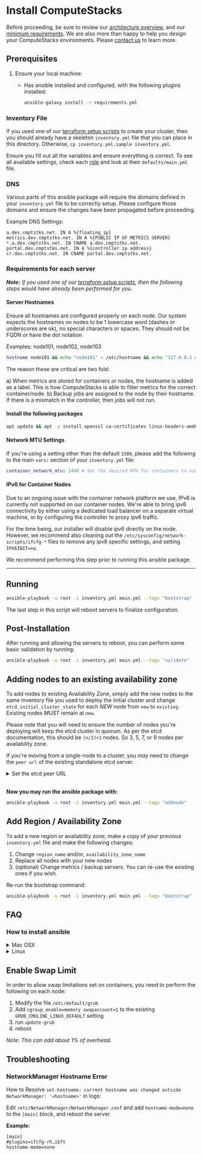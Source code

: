 # Install ComputeStacks

Before proceeding, be sure to review our [architecture overview](https://docs.computestacks.com/admin_guide/getting_started/architecture_overview/), and our [minimum requirements](https://docs.computestacks.com/admin_guide/getting_started/onprem-demo/). We are also more than happy to help you design your ComputeStacks environments. Please [contact us](https://www.computestacks.com/contact) to learn more.

## Prerequisites

1. Ensure your local machine:
    * Has ansible installed and configured, with the following plugins installed:

        ```bash
        ansible-galaxy install -r requirements.yml
        ```


### Inventory File

If you used one of our [terraform setup scripts](https://github.com/ComputeStacks?q=terraform&type=&language=) to create your cluster, then you should already have a skeleton `inventory.yml` file that you can place in this directory. Otherwise, `cp inventory.yml.sample inventory.yml`.

Ensure you fill out all the variables and ensure everything is correct. To see all available settings, check each [role](roles/) and look at their `defaults/main.yml` file.

### DNS

Various parts of this ansible package will require the domains defined in your `inventory.yml` file to be correctly setup. Please configure those domains and ensure the changes have been propagated before proceeding.

Example DNS Settings:

```
a.dev.cmptstks.net. IN A %{floating_ip}
metrics.dev.cmptstks.net. IN A %{PUBLIC IP OF METRICS SERVER}
*.a.dev.cmptstks.net. IN CNAME a.dev.cmptstks.net.
portal.dev.cmptstks.net. IN A %{controller ip address}
cr.dev.cmptstks.net. IN CNAME portal.dev.cmptstks.net.
```

### Requirements for each server

_**Note:** If you used one of our [terraform setup scripts](https://github.com/ComputeStacks?q=terraform&type=&language=), then the following steps would have already been performed for you._

#### Server Hostnames

Ensure all hostnames are configured properly on each node.
Our system expects the hostnames on nodes to be 1 lowercase word (dashes or underscores are ok), no special characters or spaces. They should not be FQDN or have the dot notation.

Examples: node101, node102, node103

```bash
hostname node101 && echo "node101" > /etc/hostname && echo "127.0.0.1 node101" >> /etc/hosts
```

The reason these are critical are two fold:

a) When metrics are stored for containers or nodes, the hostname is added as a label. This is how ComputeStacks is able to filter metrics for the correct container/node.
b) Backup jobs are assigned to the node by their hostname. If there is a mismatch in the controller, then jobs will not run.


#### Install the following packages

```bash
apt update && apt -y install openssl ca-certificates linux-headers-amd64 python3 python3-pip python3-openssl python3-apt python3-setuptools python3-wheel && pip3 install ansible
```

#### Network MTU Settings

If you're using a setting other than the default `1500`, please add the following to the main `vars:` section of your `inventory.yml` file:

```yaml
container_network_mtu: 1400 # Set the desired MTU for containers to use
```

#### IPv6 for Container Nodes

Due to an ongoing issue with the container network platform we use, IPv6 is currently not supported on our container nodes. We're able to bring ipv6 connectivity by either using a dedicated load balancer on a separate virtual machine, or by configuring the controller to proxy ipv6 traffic.

For the time being, our installer will disable ipv6 directly on the node. However, we recommend also cleaning out the `/etc/sysconfig/network-scripts/ifcfg-*` files to remove any ipv6 specific settings, and setting `IPV6INIT=no`.

We recommend performing this step prior to running this ansible package.

***
## Running

```bash
ansible-playbook -u root -i inventory.yml main.yml --tags "bootstrap"
```

The last step in this script will reboot servers to finalize configuration.


## Post-Installation

After running and allowing the servers to reboot, you can perform some basic validation by running: 

```bash
ansible-playbook -u root -i inventory.yml main.yml --tags "validate"
```

## Adding nodes to an existing availability zone
To add nodes to existing Availability Zone, simply add the new nodes to the same inventory file you used to deploy the initial cluster and change `etcd_initial_cluster_state` for each _NEW_ node from `new` to `existing`. Existing nodes _MUST_ remain at `new`.

Please note that you will need to ensure the number of nodes you're deploying will keep the etcd cluster in quorum. As per the etcd documentation, this should be `(n/2)+1` nodes. So 3, 5, 7, or 9 nodes per availability zone.

If you're moving from a single-node to a cluster, you _may_ need to change the `peer url` of the existing standalone etcd server.

<details>
<summary>Set the etcd peer URL</summary>
<p>
Login to the existing node and set the correct peer url.
<br><br>
<em>Note: If your peer url is already configured as defined below, you may skip this process.</em>
<ol>
<li>Find your memberID by running: <code>etcdctl member list | cut -d, -f1</code></li>
<li>
Update the peer url to match the client url, but with port <code>2380</code>
<ul><li><code>etcdctl member update 4370888ee4d9c217 --peer-urls="https://192.168.217.4:2380"</code>. <em>Note the <code>https</code>!</em></li></ul>
</li>
</ol>
</p>
</details>
<br>

**Now you may run the ansible package with:**

```bash
ansible-playbook -u root -i inventory.yml main.yml --tags "addnode"
```

## Add Region / Availability Zone
To add a new region or availability zone, make a copy of your previous `inventory.yml` file and make the following changes:

1. Change `region_name` and/or, `availability_zone_name`
2. Replace all nodes with your new nodes
3. (optional) Change metrics / backup servers. You can re-use the existing ones if you wish.

Re-run the bootstrap command:

```bash
ansible-playbook -u root -i inventory.yml main.yml --tags "bootstrap"
```


## FAQ

### How to install ansible

<details>
<summary>Mac OSX</summary>
<p>

[Install Homebrew](https://docs.brew.sh/Installation)

```bash
brew install ansible
```

</p>
</details>

<details>
<summary>Linux</summary>
<p>

[Install pyenv](https://github.com/pyenv/pyenv) for your local (non-root) user account.

You can set the new version with `pyenv global 3.9.1` _(replace `3.9.1` with the version you installed)_

```bash
python -m pip install --user ansible
echo 'export PATH="$PATH:$HOME/.local/bin"' >> ~/.bashrc
```

_Note: Check if you have a `.bashrc` file, it may be `.bash_profile` for your distribution._

This will ensure you have the most recent version of ansible.

</p>
</details>

## Enable Swap Limit

In order to allow swap limitations set on containers, you need to perform the following on each node:

1) Modify the file `/etc/default/grub`
2) Add `cgroup_enable=memory swapaccount=1` to the existing `GRUB_CMDLINE_LINUX_DEFAULT` setting
3) run `update-grub`
4) reboot

_Note: This can add about 1% of overhead._

## Troubleshooting
### NetworkManager Hostname Error

How to Resolve `set-hostname: current hostname was changed outside NetworkManager: '<hostname>'` in logs:

Edit `/etc/NetworkManager/NetworkManager.conf` and add `hostname-mode=none` to the `[main]` block, and reboot the server.

**Example:**

```
[main]
#plugins=ifcfg-rh,ibft
hostname-mode=none
```
